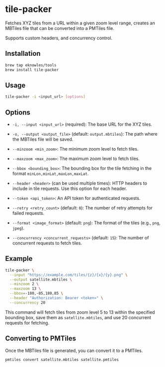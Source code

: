 # tile-packer

Fetches XYZ tiles from a URL within a given zoom level range, creates an MBTiles
file that can be converted into a PMTiles file.

Supports custom headers, and concurrency control.

## Installation

```bash
brew tap eknowles/tools
brew install tile-packer
```

## Usage

```bash
tile-packer -i <input_url> [options]
```

## Options

- `-i, --input <input_url>` (required):
  The base URL for the XYZ tiles.

- `-o, --output <output_file>` (default: `output.mbtiles`):
  The path where the MBTiles file will be saved.

- `--minzoom <min_zoom>`:
  The minimum zoom level to fetch tiles.

- `--maxzoom <max_zoom>`:
  The maximum zoom level to fetch tiles.

- `--bbox <bounding_box>`:
  The bounding box for the tile fetching in the
  format `minLon,minLat,maxLon,maxLat`.

- `--header <header>` (can be used multiple times):
  HTTP headers to include in tile requests. Use this option for each header.

- `--token <api_token>`:
  An API token for authenticated requests.

- `--retry <retry_count>` (default: `0`):
  The number of retry attempts for failed requests.

- `--format <image_format>` (default: `png`):
  The format of the tiles (e.g., `png`, `jpeg`).

- `--concurrency <concurrent_requests>` (default: `15`):
  The number of concurrent requests to fetch tiles.

## Example

```bash
tile-packer \
  --input "https://example.com/tiles/{z}/{x}/{y}.png" \
  --output satellite.mbtiles \
  --minzoom 2 \
  --maxzoom 13 \
  --bbox=-180,-85,180,85 \
  --header "Authorization: Bearer <token>" \
  --concurrency 20
```

This command will fetch tiles from zoom level 5 to 13 within the specified
bounding box, save them as `satellite.mbtiles`, and use 20 concurrent requests
for fetching.

## Converting to PMTiles

Once the MBTiles file is generated, you can convert it to a PMTiles.

```shell
pmtiles convert satellite.mbtiles satellite.pmtiles
```
